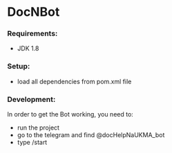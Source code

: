 # DocNBot
### Requirements:
* JDK 1.8
### Setup:
* load all dependencies from pom.xml file

### Development:
In order to get the Bot working, you need to:
* run the project
* go to the telegram and find @docHelpNaUKMA_bot
* type /start
